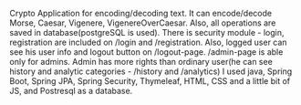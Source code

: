 Crypto Application for encoding/decoding text. It can encode/decode Morse, Caesar, Vigenere, VigenereOverCaesar.
Also, all operations are saved in database(postgreSQL is used).
There is security module - login, registration are included on /login and /registration. Also, logged user can see his user info and logout button on /logout-page. /admin-page is able only for admins. 
Admin has more rights than ordinary user(he can see history and analytic categories - /history and /analytics)
I used java, Spring Boot, Spring JPA, Spring Security, Thymeleaf, HTML, CSS and a little bit of JS, and Postresql as a database.

